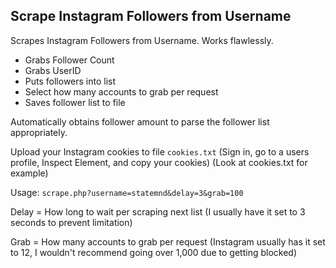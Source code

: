 ## Scrape Instagram Followers from Username

Scrapes Instagram Followers from Username. Works flawlessly.

* Grabs Follower Count
* Grabs UserID
* Puts followers into list
* Select how many accounts to grab per request
* Saves follower list to file

Automatically obtains follower amount to parse the follower list appropriately. 

Upload your Instagram cookies to file ```cookies.txt``` (Sign in, go to a users profile, Inspect Element, and copy your cookies) (Look at cookies.txt for example)

Usage: ```scrape.php?username=statemnd&delay=3&grab=100```

Delay = How long to wait per scraping next list (I usually have it set to 3 seconds to prevent limitation)

Grab = How many accounts to grab per request (Instagram usually has it set to 12, I wouldn't recommend going over 1,000 due to getting blocked)
